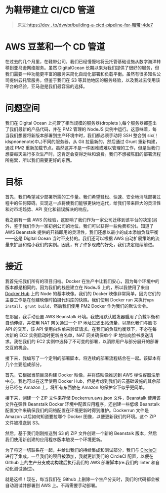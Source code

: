 # 为鞋带建立 CI/CD 管道

> 原文:[https://dev . to/dvwbr/building-a-cicd-pipeline-for-鞋带-4de7](https://dev.to/dvwbr/building-a-cicd-pipeline-for-shoelace-4de7)

# [](#aws-beanstalk-and-a-cd%C2%A0pipeline)AWS 豆茎和一个 CD 管道

在过去的几个月里，在鞋带公司，我们已经慢慢地将云托管基础设施从数字海洋转移到亚马逊网络服务。虽然 DigitalOcean 长期以来为我们提供了很好的服务，但我们需要一种功能更丰富的服务来简化自动化部署和负载平衡。虽然有很多知名公司提供云托管服务，但鉴于我们在 S3 等其他地区的服务经验，以及我过去使用该平台的经验，亚马逊是我们最容易的选择。

# [](#problem-space)问题空间

我们在 Digital Ocean 上托管了相当规模的服务器(droplets ),每个服务器都签出了我们最新的产品代码，并在 PM2 管理的 NodeJS 实例中运行。这意味着，每当我们想要将新版本部署到生产环境中时，我们都必须手动将 SSH 整合到 six(！idspnonenote)中。)不同的服务器，从 Git 拉最新的，然后通过 Grunt 重新构建，通过 PM2 重新加载节点。虽然这并不是一件困难或难以管理的工作，但是当我们想要每天进行多次生产时，这肯定会变得乏味和浪费。我们不想被陈旧的部署流程所拖累，所以我们需要更好的东西。

# [](#goal)目标

首先，我们希望减少部署所需的工作量。我们希望轻松、快速、安全地消除部署过程中的任何障碍。实现这一点将使我们能够更快地迭代，给我们带来巨大的灵活性和对市场趋势、API 变化和错误解决的响应。

我之前有一些 AWS 的经验，这影响了我们作为一家公司迁移到该平台的决定(另外，鉴于我们作为一家初创公司的地位，我们可以获得一些免费积分)。知道了 AWS Beanstalk 提供的开箱即用的灵活性，我们还想以最小的成本添加负载平衡——这是 Digital Ocean 当时不支持的。我们还可以根据 AWS 自动扩展策略的流量来扩展和缩小我们的实例。因此，有了许多现成的好处，我们决定继续前进。

# [](#approach)接近

我首先把我们所有的项目归档。Docker 在生产中让我们安心，因为每个环境中的版本都是相同的。因为我们的栈是建立在 NodeJS 上的，所以我使用了来自 [Docker Hub](https://hub.docker.com/_/node/) 上的 Node 的基本映像。我们的 Docker 映像非常简单，因为它们的主要工作是在创建映像时拍摄代码库的快照。我们使用 Docker run 来执行`npm install`、`grunt build`，然后我们使用 PM2 Docker 作为我们的默认命令。

在那里，我手动设置 AWS Beanstalk 环境。我使用默认触发器启用了负载平衡和自动伸缩，并使用 NAT 网关通过一个 IP 地址过滤出站流量，以简化我们与脸书 API 的交互，该 API 使用白名单来验证请求。在我们的负载均衡器下，不必在每次新的 EC2 实例启动时更新白名单，NAT 网关确保单个 IP 地址向脸书发送请求。我在我们的 EC2 实例中选择了不可变的部署，以消除用户与部分展开的部署交互的机会。

接下来，我编写了一个定制的部署脚本，将连续的部署流程结合在一起。该脚本有几个主要组成部分。

首先，它根据当前目录构建 Docker 映像，并将该映像推送到 AWS 弹性容器注册中心。我也可以在这里使用 Docker Hub，但是考虑到我们的云基础设施的其余部分已经在 Amazon 上，将所有东西放在 Amazon 的保护伞下似乎更简单。

接下来，创建一个 ZIP 文件来存储 Dockerrun.aws.json 文件，Beanstalk 使用该文件在弹性 Beanstalk Docker 环境中配置应用程序，还创建一些低级 Beanstalk 配置文件来确保我们的网络配置在环境更新时得到维护。Dockerrun 文件是 Amazon 以后如何知道要拉哪个 Docker 图像，以便更新我们的环境。这个 ZIP 文件被推送到 S3。

然后，基于我们刚刚推送到 S3 的 ZIP 文件创建一个新的 Beanstalk 版本，然后我们使用新创建的应用程序版本触发一个环境更新。

为了将这一切联系在一起，并给出我们的持续集成和测试部分，我们与 [CircleCI](https://circleci.com) 进行了集成。一旦我们的项目被添加，我就更新我们的 CircleCI 配置，以便在 Github 上的生产分支成功构建后执行我们的 AWS 部署脚本(re:我们的 linter 和自动化测试通过)。

就是这样！现在，每当我们在 Github 上删除一个生产分支时，我们的代码都会被自动测试并部署到 AWS 上。不再需要手动部署。